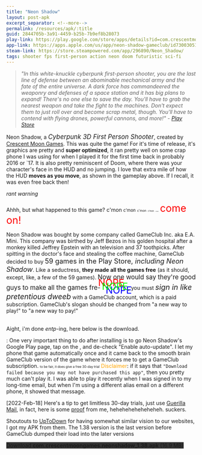 ```yaml
---
title: "Neon Shadow"
layout: post-apk
excerpt_separator: <!--more-->
permalink: /resources/apk/:title
guid: 2844705b-3a91-4459-b25b-7b9ef8b28073
play-link: https://play.google.com/store/apps/details?id=com.crescentmoongames.neonshadow
app-link: https://apps.apple.com/us/app/neon-shadow-gameclub/id730030512
steam-link: https://store.steampowered.com/app/296890/Neon_Shadow/
tags: shooter fps first-person action neon doom futuristic sci-fi
---
```


> _"In this white-knuckle cyberpunk first-person shooter, you are the last line of defense between an abominable mechanical army and the fate of the entire universe. A dark force has commandeered the weaponry and defenses of a space station and it has big plans to expand! There's no one else to save the day. You'll have to grab the nearest weapon and take the fight to the machines. Don't expect them to just roll over and become scrap metal, though. You'll have to contend with flying drones, powerful cannons, and more!" - <a href="https://play.google.com/store/apps/details?id=com.crescentmoongames.neonshadow" target="_blank">Play Store</a>_

Neon Shadow, a <span style="font-size:120%;">_Cyberpunk 3D First Person Shooter_</span>, created by <a href="https://www.crescentmoongames.com/" target="_blank">Crescent Moon Games</a>. This was quite the game! For it's time of release, it's graphics are pretty and **super optimized**, it ran pretty well on some crap phone I was using for when I played it for the first time back in probably 2016 or `17.<!--more--> It is also pretty reminiscent of Doom, where there was your character's face in the HUD and no jumping. I love that extra mile of how the HUD **moves as you move**, as shown in the gameplay above. If I recall, it was even free back then!

<i class="fas fa-exclamation-triangle" style="color:red;"></i> _rant warning_

Ahhh, but what happened to this game? 
<span style="font-size:100%;">c'mon</span>
<span style="font-size:80%;">c'mon</span>
<span style="font-size:60%;">c'mon</span>
<span style="font-size:40%;">c'mon</span>
<span style="font-size:20%;">c'mon</span>
<span style="font-size:190%;color:red;" class="rotate-10">come on!</span>

Neon Shadow was bought by some company called GameClub Inc. aka E.A. Mini. This company was birthed by Jeff Bezos in his golden hospital after a monkey killed Jeffrey Epstein with an television and 37 toothpicks. After spitting in the doctor's face and stealing the coffee machine, GameClub decided to buy <span style="font-size:130%;">59 games in the Play Store, _including Neon Shadow_</span>. Like a seductress, **they made all the games free** (as it should, except, like, a few of the 59 games). <span style="font-size:120%;">Now one would say they're good guys to make all the games fre-</span> <span style="color:#0F0;font-size:180%;text-shadow:10px 10px 0 #00F, -10px -10px 0 #F00;">NOPE</span>, you must <span style="font-size:140%;">_sign in like pretentious dweeb_</span> with a <span class="rotate-180">GameClub account</span>, which is a <span class="despair">paid subscription</span>. GameClub's slogan should be changed from "a new way to <span class="lag-echo">play!</span>" to "a new way to <span class="lag-echo">pay!</span>"

<br>Aight, i'm done _entp_-ing, here below is the download. 

<i class="fas fa-exclamation-triangle"></i>: One very important thing to do after installing is to go Neon Shadow's Google Play page, tap on the <i class="fa fa-ellipsis-v" aria-hidden="true"></i>, and de-check "Enable auto-update". I let my phone that game automatically once and it came back to the smooth brain GameClub version of the game where it forces me to get a GameClub subscription. <span style="font-size:60%;">to be fair, it does give a free 30-day trial</span> <span style="color:orange;">Disclaimer</span>: if it says that `"Download failed because you may not have purchased this app"`, then you pretty much can't play it. I was able to play it recently when I was signed in to my long-time email, but when I'm using a different alias email on a different phone, it showed that message. 

[2022-Feb-18] Here's a tip to get limitless 30-day trials, just use <a href="https://www.guerrillamail.com/">Guerilla Mail</a>, in fact, here is some <a href="/static/images/1750-8205-30130.jpg" target="_blank">proof</a> from me, heheheheheheheheh. suckers.

Shoutouts to <a href="https://neon-shadow.en.uptodown.com/android" target="_blank">UpToDown</a> for having somewhat similar vision to our websites, I got my APK from them. The 1.38 version is the last version before GameClub dumped their load into the later versions

<div class="text-center">
    <a class="btn btn-dark btn-block w-100" onclick='apk("com.crescentmoongames.neonshadow_1.38.apk")' target="_blank" style="text-decoration: none; background-color: #333;"> Download <b>com.crescentmoongames.neonshadow_1.38.apk</b> (16.9 MB)</a>
</div>
